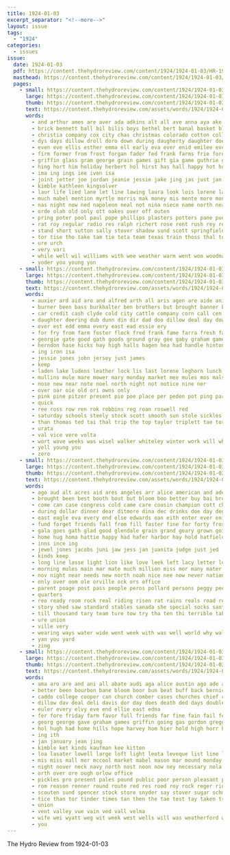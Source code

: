 ```yaml
---
title: 1924-01-03
excerpt_separator: "<!--more-->"
layout: issue
tags:
  - "1924"
categories:
  - issues
issue:
  date: 1924-01-03
  pdf: https://content.thehydroreview.com/content/1924/1924-01-03/HR-1924-01-03.pdf
  masthead: https://content.thehydroreview.com/content/1924/1924-01-03/masthead/HR-1924-01-03.jpg
  pages:
    - small: https://content.thehydroreview.com/content/1924/1924-01-03/small/HR-1924-01-03-01.jpg
      large: https://content.thehydroreview.com/content/1924/1924-01-03/large/HR-1924-01-03-01.jpg
      thumb: https://content.thehydroreview.com/content/1924/1924-01-03/thumbnails/HR-1924-01-03-01.jpg
      text: https://content.thehydroreview.com/assets/words/1924/1924-01-03/HR-1924-01-03-01.txt
      words:
        - and arthur ames are aver ada adkins alt all ave anna aya ake als ang ain arn aid
        - brick bennett ball bil bilis boys bethel bert banal basket blew beat been bac business but busi bridgeport bro beach born bandy band bell bob both bees bassler bring bot baby bati bible
        - christia company cox city chas christmas colorado cotton collier cousin came crea caine che char come church comes cake coll carl christian chris clarence campbell cash cong car cling child can civil
        - dys days dillow droll doro down during daugherty daughter doe dinner dene deal drown dodge day ded doubt dorothy
        - even eve ellis esther emma ell early eva ever enid emilee every ethel enter else ead
        - firm former from frost forgan fader fed frank farms frie ford foote favor fant felton fine farm friends floyd found full for friday first few
        - griffin glass gram george grain games gift gia game guthrie gave geary green glad gear guest grace ground good gra given gray
        - hing hort him holiday herbert hol hirst has hall happy hot hon hail husband honor had held hydro hand hatt holter hard high hope hensley holi harvey hey har hafer her home heard
        - ima ing ings iee iven isa
        - joint jetter joe jordan jeanie jessie jake jing jas just jan
        - kimble kathleen kingsolver
        - laur life lied lane let line lawing laura look lois lorene laue light lowell live lela little lady lead like lill letter long left loyal latter last
        - much mabel mention myrtle morris mak money mis mente more monday made may mire mas mill most morning musi mea martha missi miss men members many mardy must
        - nas night now ned napoleon neal not nina niece name north neat new nor
        - orde olah old only ott oakes over off outen
        - pring poter pool paul pope phillips plasters potters pane pueblo perce pro piece peace public pees points pitzer par present potter poag pack pronto peden pastor pas pee people part
        - rat roy regular radio res ralph richert rose rent rush rey roar real ruhl rowan
        - stand short sutton sally stover shadow sund scott springfield score see sales stores she sunday stock sale sha storms surprise seta straight sue service swift state second speaker sir set sons sax sayre sine sonn school special sum still streets
        - tor tise tho take tam tie teta team texas train thoss thal tone toa thier thom tow than thurs them ted the thyng tyler title then
        - ure urch
        - very vari
        - while well wil williams with wee weather warm went won woodman waller warde willie will way woo wheat worl wish week war willis was white
        - yoder you young yon
    - small: https://content.thehydroreview.com/content/1924/1924-01-03/small/HR-1924-01-03-02.jpg
      large: https://content.thehydroreview.com/content/1924/1924-01-03/large/HR-1924-01-03-02.jpg
      thumb: https://content.thehydroreview.com/content/1924/1924-01-03/thumbnails/HR-1924-01-03-02.jpg
      text: https://content.thehydroreview.com/assets/words/1924/1924-01-03/HR-1924-01-03-02.txt
      words:
        - auxier ard aid aro and alfred arth all aris agen are aide anil
        - burner been bass burkhalter ben brothers but brought banner buna bales billy bruce ball buggy better broek big buff bert
        - car credit cash clyde cold city cattle company corn call cen campbell clinton carl creek colony cook con che cane card christmas
        - daughter deering dub dunn din dir dad doo dillow deal day down date dat
        - ever est edd emma every east ead essie ery
        - for fry from farm foster flock fred frank fame farra fresh far folks fine fea
        - georgie gate good gath goods ground gray gee gaby graham games guest german gotebo gallon ghost gladys
        - herndon hase hicks hay high halls hagen hea had handle hinton home hydro hor haak heen horse harry holte hee helps hoover huss has her homes hensley head heading how
        - ing iron isa
        - jessie jones john jersey just james
        - keep
        - laden lake ludens leather lock lis last lorene leghorn lunch lary lady lee ler left lowers
        - mullins mule mare mower mary monday market mee mules mos mals much mound mention many members morgan mis ming miss morning milk
        - nose new near note noel north night not notice nine ner
        - over oar oie old ori owns only
        - pink pine pitzer present pio poe place per peden pot ping par people pum pry pruett peak pos
        - quick
        - ree ross row ren rok robbins reg roan roswell red
        - saturday schools steely stock scott smooth sun stole sickles sise saine sunday sterling spring sua sines sad she southern shoats sorrel sherwood sen swale springs school south soon sick sat said stove span square seed special sie
        - than thomas ted tai thal trip the top taylor triplett tae torie tilly texas tayler tie tag thelma tort them
        - urata
        - val vice vere volta
        - wort wave weeks was wisel walker whiteley winter work will white weathers wish weatherford well werner want williams winch wilson winsor wife with west week
        - yell young you
        - zero
    - small: https://content.thehydroreview.com/content/1924/1924-01-03/small/HR-1924-01-03-03.jpg
      large: https://content.thehydroreview.com/content/1924/1924-01-03/large/HR-1924-01-03-03.jpg
      thumb: https://content.thehydroreview.com/content/1924/1924-01-03/thumbnails/HR-1924-01-03-03.jpg
      text: https://content.thehydroreview.com/assets/words/1924/1924-01-03/HR-1924-01-03-03.txt
      words:
        - ago aud alt acres aid ares angeles arr alice american and aden andes all able are addi arena ask autumn aga
        - brought been best booth bout but bloom boo better buy bai bros boys baby board blas bet bread back big bert boy
        - come can case congress cold came care cousin champion cott chi clear credit cham company cheney cattle churches corn city christmas cope clinton cence comes
        - during dollar dinner dear ditmore dina dec drinks doe day degree dog door days date
        - east eagle eva every end else edwards ean eith enter ever enid ent ele early
        - fund forget friends fall from fill faster fine for forty frost far first flower flowers fam farm favor friday fin fic fruit free foote felt
        - gala goes gath glad good glendale grain grand geary grown going gordon given grade goin grounds
        - home hug homa hattie happy had hafer harbor hay hold hatfield half house heads hope holi hare halls head high has her harry hort heir health hume hundred hall hydro henson how husband him honor
        - inns ince ing
        - jewel jones jacobs juni jaw jess jan juanita judge just jed
        - kinds keep
        - long line lasse light lion like love leek left lacy letter los loges lad living lands little lovely live last large lack lown
        - morning mules main mar mate much million miss mor many mater man mil miles may mon men more made merry meal means mak
        - nov night near needs new north noah nice nee now never nation not nito numbers
        - only over oom ole orville ock ors office
        - parent poage post pass people peros pollard persons peggy peel pert perrine place paper paso pion power public perce pair proper piece pasa path present purchase
        - quarters
        - reo ready room rock real riding risen rat rains reals road regular reale rest rica reason ray route rivet red rate
        - story shed saw standard stables sanada she special socks santa soon see shall shape straight said stock summer stay sale seer sic season sunday shown sung settle sun saturday states ser store shorter second southern shee seek storm seat seen south stoel schools show short school such say smaller shows samples stamp spring
        - till thousand tary team ture tow try tha ten thi terrible take trip thing tra too tar teacher them the tie tes toledo than
        - ure union
        - ville very
        - wearing ways water wide went week with was well world why walk worst will won works work worth wind weeks wish windy wife wonder way winning williams wil wares winters weather
        - yan you yard
        - zing
    - small: https://content.thehydroreview.com/content/1924/1924-01-03/small/HR-1924-01-03-04.jpg
      large: https://content.thehydroreview.com/content/1924/1924-01-03/large/HR-1924-01-03-04.jpg
      thumb: https://content.thehydroreview.com/content/1924/1924-01-03/thumbnails/HR-1924-01-03-04.jpg
      text: https://content.thehydroreview.com/assets/words/1924/1924-01-03/HR-1924-01-03-04.txt
      words:
        - ama aro are and ani all abate audi aga alice austin ago ade ace ales ain ave arson
        - better been bourbon bane bloom boor bun beat buff back bernice below bandy but bus buy business bean ball buys box
        - caddo college cooper can church comber cases churches chief cool cecil cocke came cash city canas clare cliff come cold cane county cost cook carn coil company corn christmas childrey car comb cach chap coates cotton christ childs crissman
        - dillow dav deal deli davis dor day does death ded days double dannie
        - euler every elvy eve end ellie east edna
        - fer fore friday farm favor full friends far fine fain fail feast fire first from for farms fuel fight few figard fow field
        - georg george gave graham games griffin going gas gordon gregg given good green
        - hol hugh had home hills hope harvey hom hier hold high horr half hamilton hundred hinton hydro hore has hill her hans house
        - ing ith
        - jan january jean jing
        - kimble ket kinds kaufman kee kitten
        - loa lasater lowell large loft light leota leveque list line last leavenworth laws lower less lowing
        - mis miss mall mor mccool market mabel mason mar mound monday mol motto man money march more mills mas made mone many moore
        - night nover neck navy north nost noon now ney necessary nola nor notice not nation new neighbors niles never
        - orth over ore ough orlow office
        - pickles pro present pales pound public poor person pleasant past pass pay par pete pounds pop per pieper price pos pack pies por pork port place people pou pope
        - rom reason renner round route red res rood roy rock reger ridge rebar
        - scouten sund spencer stock store snyder say stover sugar schmidt single sister sunday seil season south stage stora see son start save sly saw sal severe sell sale sur she square stay sox small side school saturday sons sup simmons sand seed soon sit sas
        - tice than tor tinder times tan then the tae test tay taken try thi thyng toy towns tax tur thousand tho town
        - union
        - vent valley vue vain ved vall velma
        - wife wei wyatt weg wit week west wells will was weatherford white ways wait weather whitchurch with way wan
        - you
---
```


The Hydro Review from 1924-01-03

<!--more-->


